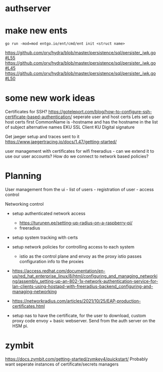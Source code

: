 # authserver

# make new ents
```
go run -mod=mod entgo.io/ent/cmd/ent init <struct name>
```
https://github.com/ory/hydra/blob/master/persistence/sql/persister_jwk.go#L55
https://github.com/ory/hydra/blob/master/persistence/sql/persister_jwk.go#L45
https://github.com/ory/hydra/blob/master/persistence/sql/persister_jwk.go#L50


# some new work ideas
Certificates for SSH?
https://goteleport.com/blog/how-to-configure-ssh-certificate-based-authentication/
seperate user and host certs
Lets set up host certs first
CommonName is <service>-hostname and has the hostname in the list of subject alternative names
EKU SSL Client KU Digital signature

Get jaeger setup and traces sent to it
https://www.jaegertracing.io/docs/1.47/getting-started/

user management with certificates for wifi
freeradius - can we extend it to use our user accounts? How do we connect to network based policies?


# Planning
User management from the ui
    - list of users
    - registration of user
    - access control

Networking control
- setup authenticated network access
    - https://turunen.ee/setting-up-radius-on-a-raspberry-pi/
    - freeradius
- setup system tracking with certs
- setup network policies for controlling access to each system
    - istio as the control plane and envoy as the proxy istio passes configuration info to the proxies
- https://access.redhat.com/documentation/en-us/red_hat_enterprise_linux/8/html/configuring_and_managing_networking/assembly_setting-up-an-802-1x-network-authentication-service-for-lan-clients-using-hostapd-with-freeradius-backend_configuring-and-managing-networking
- https://networkradius.com/articles/2021/10/25/EAP-production-certificates.html


- setup nas to have the certificate, for the user to download, custom proxy code envoy + basic webserver. Send from the auth server on the HSM pi.

# zymbit
https://docs.zymbit.com/getting-started/zymkey4/quickstart/
Probably want seperate instances of certificate/secrets managers